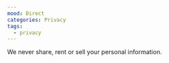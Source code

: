 ```yaml
---
mood: Direct
categories: Privacy
tags:
  - privacy
---
```

We never share, rent or sell your personal information.